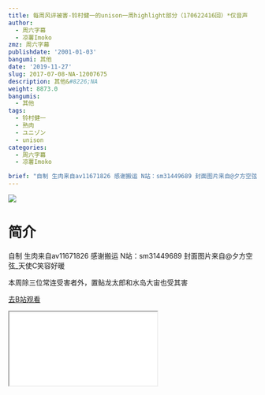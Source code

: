 ```yaml
---
title: 每周风评被害-铃村健一的unison一周highlight部分（170622416回）*仅音声
author:
  - 周六字幕
  - 凉薯Imoko
zmz: 周六字幕
publishdate: '2001-01-03'
bangumi: 其他
date: '2019-11-27'
slug: 2017-07-08-NA-12007675
description: 其他&#8226;NA
weight: 8873.0
bangumis:
  - 其他
tags:
  - 铃村健一
  - 熟肉
  - ユニゾン
  - unison
categories:
  - 周六字幕
  - 凉薯Imoko

brief: "自制 生肉来自av11671826 感谢搬运 N站：sm31449689 封面图片来自@夕方空弦_天使C笑容好暖 本周除三位常连受害者外，置鲇龙太郎和水岛大宙也受其害"
---
```

![](https://raw.githubusercontent.com/tcgriffith/owaraisite/master/static/tmpimg/d6094d45369567decf6ec2c734c11ff454a9b08b.jpg.480.jpg)
# 简介  
自制
生肉来自av11671826 感谢搬运
N站：sm31449689
封面图片来自@夕方空弦_天使C笑容好暖

本周除三位常连受害者外，置鲇龙太郎和水岛大宙也受其害  

[去B站观看](https://www.bilibili.com/video/av12007675/)
<div class ="resp-container"><iframe class="testiframe" src="//player.bilibili.com/player.html?aid=12007675"", scrolling="no", allowfullscreen="true" > </iframe></div> 
